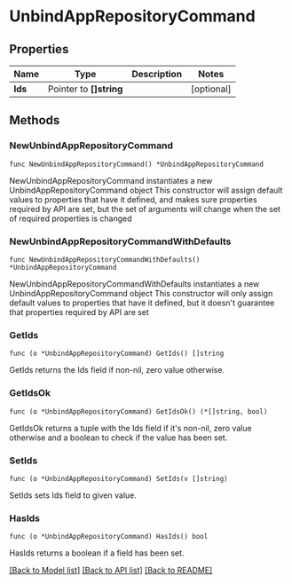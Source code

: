 # UnbindAppRepositoryCommand

## Properties

Name | Type | Description | Notes
------------ | ------------- | ------------- | -------------
**Ids** | Pointer to **[]string** |  | [optional] 

## Methods

### NewUnbindAppRepositoryCommand

`func NewUnbindAppRepositoryCommand() *UnbindAppRepositoryCommand`

NewUnbindAppRepositoryCommand instantiates a new UnbindAppRepositoryCommand object
This constructor will assign default values to properties that have it defined,
and makes sure properties required by API are set, but the set of arguments
will change when the set of required properties is changed

### NewUnbindAppRepositoryCommandWithDefaults

`func NewUnbindAppRepositoryCommandWithDefaults() *UnbindAppRepositoryCommand`

NewUnbindAppRepositoryCommandWithDefaults instantiates a new UnbindAppRepositoryCommand object
This constructor will only assign default values to properties that have it defined,
but it doesn't guarantee that properties required by API are set

### GetIds

`func (o *UnbindAppRepositoryCommand) GetIds() []string`

GetIds returns the Ids field if non-nil, zero value otherwise.

### GetIdsOk

`func (o *UnbindAppRepositoryCommand) GetIdsOk() (*[]string, bool)`

GetIdsOk returns a tuple with the Ids field if it's non-nil, zero value otherwise
and a boolean to check if the value has been set.

### SetIds

`func (o *UnbindAppRepositoryCommand) SetIds(v []string)`

SetIds sets Ids field to given value.

### HasIds

`func (o *UnbindAppRepositoryCommand) HasIds() bool`

HasIds returns a boolean if a field has been set.


[[Back to Model list]](../README.md#documentation-for-models) [[Back to API list]](../README.md#documentation-for-api-endpoints) [[Back to README]](../README.md)


